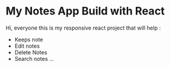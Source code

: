 # My Notes App Build with React

Hi, everyone this is my responsive react project that will help :
- Keeps note
- Edit notes
- Delete Notes
- Search notes ...

